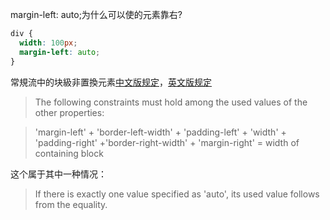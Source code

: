 margin-left: auto;为什么可以使的元素靠右?
```css
div {
  width: 100px;
  margin-left: auto;
}
```
常規流中的块級非置換元素[中文版规定](https://www.w3.org/html/ig/zh/wiki/CSS2/visudet#blockwidth)，[英文版规定](https://www.w3.org/TR/CSS22/visudet.html#blockwidth)
>The following constraints must hold among the used values of the other properties:

>'margin-left' + 'border-left-width' + 'padding-left' + 'width' + 'padding-right' +'border-right-width' + 'margin-right' = width of containing block

这个属于其中一种情况：
>If there is exactly one value specified as 'auto', its used value follows from the equality.
